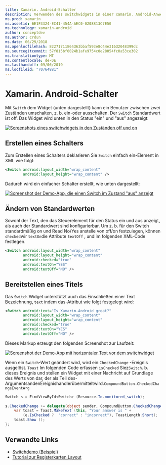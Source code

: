 ```yaml
---
title: Xamarin. Android-Schalter
description: Verwenden des switchwidgets in einer xamarin. Android-Anwendung
ms.prod: xamarin
ms.assetid: 6E1F3324-EC41-454A-AEC0-0208813C7E50
ms.technology: xamarin-android
author: conceptdev
ms.author: crdun
ms.date: 06/29/2018
ms.openlocfilehash: 82271711864363bbaf593e8c44e31632048399dc
ms.sourcegitcommit: 57f815bf0024b1afe9754c0e28054fc0a53ce302
ms.translationtype: MT
ms.contentlocale: de-DE
ms.lasthandoff: 09/06/2019
ms.locfileid: "70764881"
---
```

# <a name="xamarinandroid-switch"></a>Xamarin. Android-Schalter

Mit `Switch` dem Widget (unten dargestellt) kann ein Benutzer zwischen zwei Zuständen umschalten, z. b. ein-oder ausschalten. Der `Switch` Standardwert ist off. Das Widget wird unten in den Status "ein" und "aus" angezeigt:

[![Screenshots eines switchwidgets in den Zuständen off und on](switch-images/16-switch-onoff.png)](switch-images/16-switch-onoff.png#lightbox)

## <a name="creating-a-switch"></a>Erstellen eines Schalters

Zum Erstellen eines Schalters deklarieren Sie `Switch` einfach ein-Element in XML wie folgt:

```xml
<Switch android:layout_width="wrap_content"
        android:layout_height="wrap_content" />
```

Dadurch wird ein einfacher Schalter erstellt, wie unten dargestellt:

[![Screenshot der Demo-App, die einen Switch im Zustand "aus" anzeigt](switch-images/07-switch.png)](switch-images/07-switch.png#lightbox)

## <a name="changing-default-values"></a>Ändern von Standardwerten

Sowohl der Text, den das Steuerelement für den Status ein und aus anzeigt, als auch der Standardwert sind konfigurierbar. Um z. b. für den Switch standardmäßig on und Read No/Yes anstelle von off/on festzulegen, können `checked`wir `textOn`die Attribute `textOff` , und im folgenden XML-Code festlegen.

```xml
<Switch android:layout_width="wrap_content"
        android:layout_height="wrap_content"
        android:checked="true"
        android:textOn="YES"
        android:textOff="NO" />
```

## <a name="providing-a-title"></a>Bereitstellen eines Titels

Das `Switch` Widget unterstützt auch das Einschließen einer Text Bezeichnung, `text` indem das-Attribut wie folgt festgelegt wird:

```xml
<Switch android:text="Is Xamarin.Android great?"
        android:layout_width="wrap_content"
        android:layout_height="wrap_content"
        android:checked="true"
        android:textOn="YES"
        android:textOff="NO" />
```

Dieses Markup erzeugt den folgenden Screenshot zur Laufzeit:

[![Screenshot der Demo-App mit horizontaler Text vor dem switchwidget](switch-images/08-switch.png)](switch-images/08-switch.png#lightbox)

Wenn ein `Switch`-Wert geändert wird, wird ein `CheckedChange` -Ereignis ausgelöst.
`Toast` Im folgenden Code erfassen `isChecked` Siez`Switch`. b. dieses Ereignis und stellen ein Widget mit einer Nachricht auf Grundlage des Werts von dar, der als Teil des- ArgumentsandenEreignishandlerübermitteltwird.`CompoundButton.CheckedChangeEventArg`

```csharp
Switch s = FindViewById<Switch> (Resource.Id.monitored_switch);
           
s.CheckedChange += delegate(object sender, CompoundButton.CheckedChangeEventArgs e) {
    var toast = Toast.MakeText (this, "Your answer is " +
        (e.IsChecked ?  "correct" : "incorrect"), ToastLength.Short);
    toast.Show ();
};
```

## <a name="related-links"></a>Verwandte Links

- [Switchdemo (Beispiel)](https://docs.microsoft.com/samples/xamarin/monodroid-samples/switchdemo)
- [Tutorial zur Registerkarten Layout](~/android/user-interface/layouts/tab-layout/index.md)
